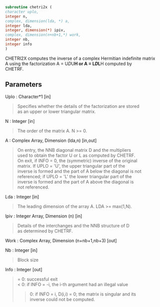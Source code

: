 ```fortran  
subroutine chetri2x (  
character uplo,  
integer n,  
complex, dimension(lda, *) a,  
integer lda,  
integer, dimension(*) ipiv,  
complex, dimension(n+nb+1,*) work,  
integer nb,  
integer info  
)  
```  
  
CHETRI2X computes the inverse of a complex Hermitian indefinite matrix  
A using the factorization A = U*D*U**H or A = L*D*L**H computed by  
CHETRF.  
  
## Parameters  
Uplo : Character*1 [in]  
> Specifies whether the details of the factorization are stored  
> as an upper or lower triangular matrix.  
  
N : Integer [in]  
> The order of the matrix A.  N >= 0.  
  
A : Complex Array, Dimension (lda,n) [in,out]  
> On entry, the NNB diagonal matrix D and the multipliers  
> used to obtain the factor U or L as computed by CHETRF.  
> On exit, if INFO = 0, the (symmetric) inverse of the original  
> matrix.  If UPLO = 'U', the upper triangular part of the  
> inverse is formed and the part of A below the diagonal is not  
> referenced; if UPLO = 'L' the lower triangular part of the  
> inverse is formed and the part of A above the diagonal is  
> not referenced.  
  
Lda : Integer [in]  
> The leading dimension of the array A.  LDA >= max(1,N).  
  
Ipiv : Integer Array, Dimension (n) [in]  
> Details of the interchanges and the NNB structure of D  
> as determined by CHETRF.  
  
Work : Complex Array, Dimension (n+nb+1,nb+3) [out]  
  
Nb : Integer [in]  
> Block size  
  
Info : Integer [out]  
> = 0: successful exit  
> < 0: if INFO = -i, the i-th argument had an illegal value  
> > 0: if INFO = i, D(i,i) = 0; the matrix is singular and its  
> inverse could not be computed.  
  
